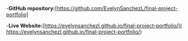 -**GitHub repository:**[https://github.com/EvelynSanchezL/final-project-portfolio]

-**Live Website:**[https://evelynsanchezl.github.io/final-project-portfolio/]( https://evelynsanchezl.github.io/final-project-portfolio/)
